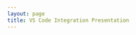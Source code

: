 ```yaml
---
layout: page
title: VS Code Integration Presentation
---
```


<ClientOnly>
  <RevealPresentation />
</ClientOnly>

<script setup>
import { defineComponent, onMounted, ref } from 'vue'

const RevealPresentation = defineComponent({
  name: 'RevealPresentation',
  setup() {
    const isReady = ref(false)
    
    onMounted(async () => {
      console.log('RevealPresentation mounted');
      
      // 动态导入Reveal.js
      try {
        const [revealCss, themeCss, RevealModule] = await Promise.all([
          import('reveal.js/dist/reveal.css'),
          import('reveal.js/dist/theme/white.css'),
          import('reveal.js/dist/reveal.esm.js')
        ]);
        
        console.log('Reveal.js assets loaded');
        
        setTimeout(() => {
          initializeReveal(RevealModule.default);
        }, 100);
        
      } catch (error) {
        console.error('Error loading Reveal.js:', error);
      }
    });
    
    function initializeReveal(Reveal) {
      const revealElement = document.querySelector('.reveal-container .reveal');
      console.log('Initializing Reveal with element:', revealElement);
      
      if (!revealElement) {
        console.error('Reveal element not found');
        return;
      }
      
      try {
        const deck = new Reveal(revealElement, {
          hash: true,
          controls: true,
          progress: true,
          center: true,
          transition: 'slide'
        });
        
        deck.initialize({
          width: 1200,
          height: 700,
          margin: 0.1,
          minScale: 0.2,
          maxScale: 2.0
        }).then(() => {
          console.log('Reveal.js initialized successfully');
          console.log('Total slides:', deck.getTotalSlides());
          isReady.value = true;
        }).catch((error) => {
          console.error('Error initializing Reveal.js:', error);
        });
      } catch (error) {
        console.error('Error creating Reveal instance:', error);
      }
    }
    
    return () => {
      return h('div', { 
        class: 'reveal-container',
        style: { 
          position: 'fixed',
          top: 0,
          left: 0,
          width: '100vw',
          height: '100vh',
          zIndex: 1000,
          backgroundColor: '#fff'
        }
      }, [
        h('div', { class: 'reveal' }, [
          h('div', { class: 'slides' }, [
            // Title slide
            h('section', [
              h('h1', 'VS Code Integration'),
              h('h2', 'Using VS Code as the Main Editor for Vibe Coding'),
              h('p', { style: 'font-size: 1.2em; margin-top: 2em;' }, 'Comprehensive Development Environment Setup')
            ]),
            
            // Why VS Code - Overview
            h('section', [
              h('h2', 'Why Choose VS Code (Insiders)?'),
              h('div', { style: 'text-align: left; font-size: 0.9em;' }, [
                h('h3', '🚀 Key Advantages'),
                h('ul', [
                  h('li', 'Powerful ecosystem with large active community'),
                  h('li', 'Industry standard - foundation for modern AI editors'),
                  h('li', 'Cross-language support for all development needs'),
                  h('li', 'Excellent performance and stability'),
                  h('li', 'Early access to latest features with Insiders version')
                ])
              ])
            ]),
            
            // Why VS Code - Cross-language Support
            h('section', [
              h('h2', 'Cross-Language Support'),
              h('div', { style: 'text-align: left; font-size: 0.9em;' }, [
                h('h3', '💻 Development Areas'),
                h('ul', [
                  h('li', '🌐 Frontend Development (Web)'),
                  h('li', '⚙️ Backend Development (Java, Go, Python, Node.js)'),
                  h('li', '🗄️ Database Development'),
                  h('li', '☁️ Cloud Native and DevOps'),
                  h('li', '🤖 AI-assisted development with modern editors')
                ])
              ])
            ]),
            
            // Installation and Core Plugins
            h('section', [
              h('h2', 'Installation & Core Plugins'),
              h('div', { style: 'text-align: left; font-size: 0.85em;' }, [
                h('h3', '📥 Download & Installation'),
                h('ul', [
                  h('li', 'Visit official VS Code website or get Insiders version'),
                  h('li', 'Available for Windows, macOS, and Linux')
                ]),
                h('h3', '🔧 Essential Core Plugins'),
                h('ul', [
                  h('li', '🤖 GitHub Copilot - AI programming assistant'),
                  h('li', '📊 GitLens - Enhanced Git capabilities'),
                  h('li', '📝 EditorConfig - Consistent coding styles'),
                  h('li', '✨ Prettier - Code formatter')
                ])
              ])
            ]),
            
            // Frontend Web Setup - Overview
            h('section', [
              h('h2', 'Frontend Web Development'),
              h('div', { style: 'text-align: left; font-size: 0.9em;' }, [
                h('h3', '🌐 HTML/CSS/JavaScript'),
                h('ul', [
                  h('li', 'Built-in IntelliSense and Emmet support'),
                  h('li', 'Live Server for real-time preview'),
                  h('li', 'ESLint and Stylelint for code quality')
                ]),
                h('h3', '⚛️ Framework Support'),
                h('ul', [
                  h('li', 'React, Vue, Angular extension packs'),
                  h('li', 'Debug configuration with launch.json'),
                  h('li', 'Component IntelliSense and snippets')
                ])
              ])
            ]),
            
            // Frontend Web Setup - Build Tools
            h('section', [
              h('h2', 'Frontend Build Tools'),
              h('div', { style: 'text-align: left; font-size: 0.9em;' }, [
                h('h3', '🛠️ Modern Build Systems'),
                h('ul', [
                  h('li', '📦 Webpack integration with terminal'),
                  h('li', '⚡ Vite development server support'),
                  h('li', '🔧 Build task automation'),
                  h('li', '📊 Bundle analysis and optimization')
                ]),
                h('div', { style: 'margin-top: 2em; padding: 1em; background: #f0f0f0; border-radius: 8px;' }, [
                  h('strong', '💡 Pro Tip: '),
                  h('span', 'Use integrated terminal for seamless build process management')
                ])
              ])
            ]),
            
            // Go Development Setup
            h('section', [
              h('h2', 'Go Development Setup'),
              h('div', { style: 'text-align: left; font-size: 0.9em;' }, [
                h('h3', '🔧 Installation & Configuration'),
                h('ul', [
                  h('li', 'Install official Go extension from Google team'),
                  h('li', 'Configure GOPATH and GOROOT environment variables'),
                  h('li', 'Install Go toolchain (linter, debugger, formatter)')
                ]),
                h('h3', '🚀 Core Features'),
                h('ul', [
                  h('li', '💡 Code completion and IntelliSense'),
                  h('li', '🔍 Code navigation and symbol search'),
                  h('li', '🐛 Debugging with Delve debugger'),
                  h('li', '📦 Go Modules integration')
                ])
              ])
            ]),
            
            // Java Development Setup
            h('section', [
              h('h2', 'Java Development Setup'),
              h('div', { style: 'text-align: left; font-size: 0.85em;' }, [
                h('h3', '📦 Extension Pack for Java'),
                h('ul', [
                  h('li', 'Language Support for Java by Red Hat'),
                  h('li', 'Debugger, Test Runner, Maven/Gradle support'),
                  h('li', 'Project Manager and Visual Studio IntelliCode')
                ]),
                h('h3', '⚙️ Configuration & Features'),
                h('ul', [
                  h('li', '☕ Configure JDK with java.home or JAVA_HOME'),
                  h('li', '🏗️ Create and manage Maven/Gradle projects'),
                  h('li', '🐛 Debug configuration with launch.json'),
                  h('li', '🧪 Run JUnit/TestNG tests with integrated runner')
                ])
              ])
            ]),
            
            // Python Development Setup
            h('section', [
              h('h2', 'Python Development Setup'),
              h('div', { style: 'text-align: left; font-size: 0.9em;' }, [
                h('h3', '🐍 Python Extension & Environment'),
                h('ul', [
                  h('li', 'Official Microsoft Python extension'),
                  h('li', 'Virtual environment management (venv, conda)'),
                  h('li', 'Python interpreter selection and switching')
                ]),
                h('h3', '🔧 Development Features'),
                h('ul', [
                  h('li', '📝 Code analysis with Pylint and Flake8'),
                  h('li', '🐛 Debugging with debugpy integration'),
                  h('li', '📊 Native Jupyter Notebook support'),
                  h('li', '🧪 PyTest and Unittest configuration')
                ])
              ])
            ]),
            
            // MCP Setup
            h('section', [
              h('h2', 'Model Context Protocol (MCP) Setup'),
              h('div', { style: 'text-align: left; font-size: 0.9em;' }, [
                h('h3', '🤖 MCP Integration'),
                h('ul', [
                  h('li', 'Advanced AI-assisted development protocol'),
                  h('li', 'Enhanced context understanding for better code generation'),
                  h('li', 'Seamless integration with VS Code workflow')
                ]),
                h('h3', '⚙️ Configuration Steps'),
                h('ul', [
                  h('li', '📦 Install MCP-related tools and plugins'),
                  h('li', '⚙️ Configure settings.json for optimal performance'),
                  h('li', '🔄 Set up development workflow examples'),
                  h('li', '🚀 Leverage MCP for enhanced productivity')
                ])
              ])
            ]),
            
            // Summary slide
            h('section', [
              h('h2', 'Complete Development Environment'),
              h('div', { style: 'text-align: left; font-size: 0.9em;' }, [
                h('h3', '🎯 What We\'ve Covered'),
                h('ul', [
                  h('li', '✅ VS Code installation and core plugins'),
                  h('li', '✅ Frontend web development setup'),
                  h('li', '✅ Backend development (Go, Java, Python)'),
                  h('li', '✅ Advanced MCP integration'),
                  h('li', '✅ Complete development workflow')
                ]),
                h('div', { style: 'margin-top: 2em; text-align: center; font-size: 1.2em; color: #007acc;' }, [
                  h('strong', '🚀 Ready to start your Vibe Coding journey!')
                ])
              ])
            ])
          ])
        ])
      ]);
    };
  }
});

// 导入h函数
import { h } from 'vue'
</script>
